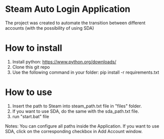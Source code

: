 # Steam Auto Login Application

The project was created to automate the transition between different accounts (with the possibility of using SDA)

# How to install
  1. Install python: https://www.python.org/downloads/
  2. Clone this git repo
  3. Use the following command in your folder: pip install -r requirements.txt
 
 # How to use
  1. Insert the path to Steam into steam_path.txt file in "files" folder.
  2. If you want to use SDA, do the same with the sda_path.txt file.
  3. run "start.bat" file
  
  Notes:
    You can configure all paths inside the Application.
    If you want to use SDA, click on the corresponding checkbox in Add Account window.
